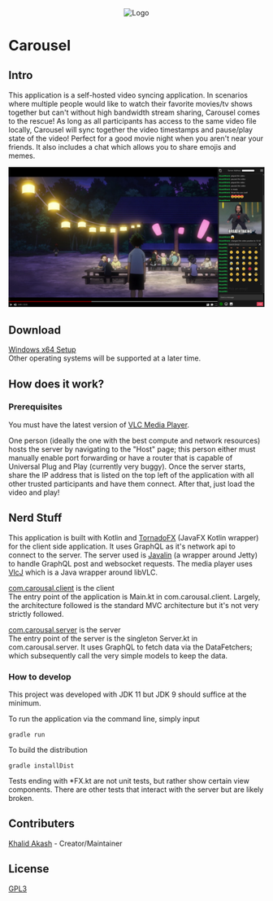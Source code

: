<p align="center">
    <img align="center" src="./resources/CarouselIcon128.png" alt="Logo">
</p>

# Carousel

## Intro
This application is a self-hosted video syncing application. In scenarios where multiple people would like to watch their favorite movies/tv shows together but can't without high bandwidth stream sharing, Carousel comes to the rescue! As long as all participants has access to the same video file locally, Carousel will sync together the video timestamps and pause/play state of the video! Perfect for a good movie night when you aren't near your friends. It also includes a chat which allows you to share emojis and memes.

![Sample Picture](./resources/SamplePic.png)

## Download
[Windows x64 Setup](https://github.com/AkashWorld/carousal/releases/download/v0.2-alpha/carousal_setup_v0.2.exe)\
Other operating systems will be supported at a later time.

## How does it work?
### Prerequisites
You must have the latest version of [VLC Media Player](https://www.videolan.org/vlc/index.html). 

One person (ideally the one with the best compute and network resources) hosts the server by navigating to the "Host" page; this person either must manually enable port forwarding or have a router that is capable of Universal Plug and Play (currently very buggy).   Once the server starts, share the IP address that is listed on the top left of the application with all other trusted participants and have them connect. After that, just load the video and play!

## Nerd Stuff
This application is built with Kotlin and [TornadoFX](https://tornadofx.io/) (JavaFX Kotlin wrapper) for the client side application. It uses GraphQL as it's network api to connect to the server. The server used is [Javalin](https://javalin.io/) (a wrapper around Jetty) to handle GraphQL post and websocket requests. The media player uses [VlcJ](https://github.com/caprica/vlcj) which is a Java wrapper around libVLC.

[com.carousal.client](./src/main/kotlin/com.carousal.client) is the client\
The entry point of the application is Main.kt in com.carousal.client.
Largely, the architecture followed is the standard MVC architecture but it's not very strictly followed.

[com.carousal.server](./src/main/kotlin/com.carousal.server) is the server\
The entry point of the server is the singleton Server.kt in com.carousal.server. It uses GraphQL to fetch data via the DataFetchers; which subsequently call the very simple models to keep the data.

### How to develop
This project was developed with JDK 11 but JDK 9 should suffice at the minimum.

To run the application via the command line, simply input
```
gradle run
```

To build the distribution
```
gradle installDist
```

Tests ending with *FX.kt are not unit tests, but rather show certain view components. There are other tests that interact with the server but are likely broken.

## Contributers
[Khalid Akash](https://github.com/akashworld) - Creator/Maintainer

## License
[GPL3](./LICENSE)
